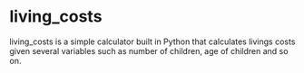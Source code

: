 # living_costs

living_costs is a simple calculator built in Python that calculates livings costs
given several variables such as number of children, age of children and so on.
